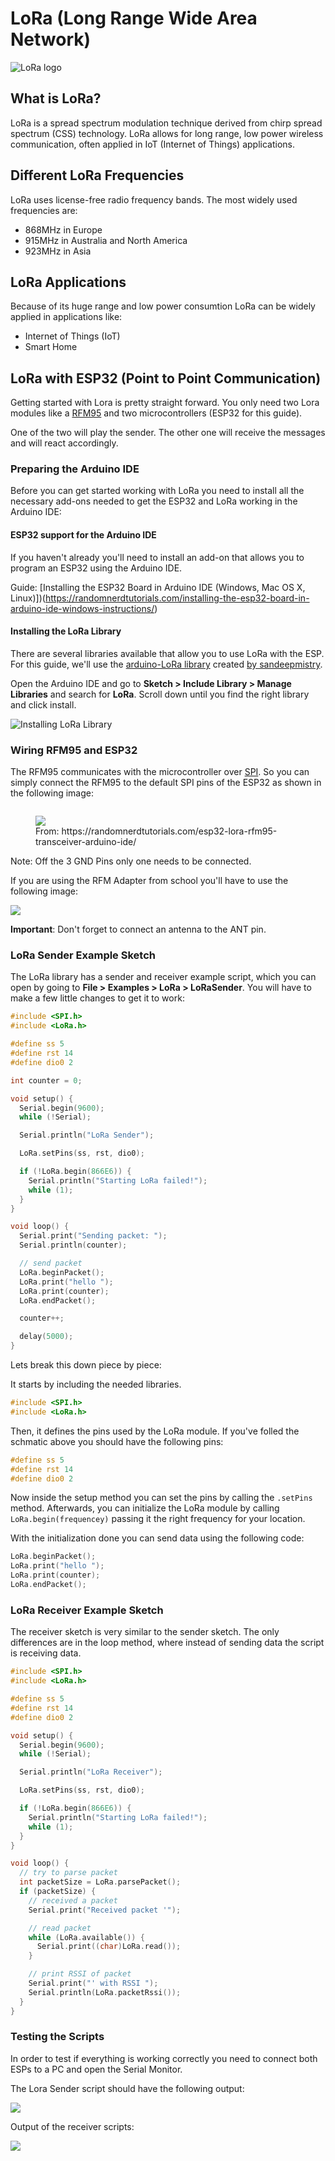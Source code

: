 # LoRa (Long Range Wide Area Network)

![LoRa logo](https://www.lora-wan.de/wp-content/uploads/2019/03/lora-sharing-image.jpg)

## What is LoRa?

LoRa is a spread spectrum modulation technique derived from chirp spread spectrum (CSS) technology. LoRa allows for long range, low power wireless communication, often applied in IoT (Internet of Things) applications.

## Different LoRa Frequencies

LoRa uses license-free radio frequency bands. The most widely used frequencies are:
* 868MHz in Europe
* 915MHz in Australia and North America
* 923MHz in Asia

## LoRa Applications

Because of its huge range and low power consumtion LoRa can be widely applied in applications like:
* Internet of Things (IoT)
* Smart Home

## LoRa with ESP32 (Point to Point Communication)

Getting started with Lora is pretty straight forward. You only need two Lora modules like a [RFM95](https://at.rs-online.com/web/p/rf-module/1251259/) and two microcontrollers (ESP32 for this guide).

One of the two will play the sender. The other one will receive the messages and will react accordingly.

### Preparing the Arduino IDE

Before you can get started working with LoRa you need to install all the necessary add-ons needed to get the ESP32 and LoRa working in the Arduino IDE:

#### ESP32 support for the Arduino IDE

If you haven't already you'll need to install an add-on that allows you to program an ESP32 using the Arduino IDE. 

Guide:
[Installing the ESP32 Board in Arduino IDE (Windows, Mac OS X, Linux)])(https://randomnerdtutorials.com/installing-the-esp32-board-in-arduino-ide-windows-instructions/)

#### Installing the LoRa Library

There are several libraries available that allow you to use LoRa with the ESP. For this guide, we'll use the [arduino-LoRa library](https://github.com/sandeepmistry/arduino-LoRa) created [by sandeepmistry](https://github.com/sandeepmistry/).

Open the Arduino IDE and go to **Sketch > Include Library > Manage Libraries** and search for **LoRa**. Scroll down until you find the right library and click install.

![Installing LoRa Library](doc/install_lora_library.PNG)

### Wiring RFM95 and ESP32

The RFM95 communicates with the microcontroller over [SPI](https://en.wikipedia.org/wiki/Serial_Peripheral_Interface). So you can simply connect the RFM95 to the default SPI pins of the ESP32 as shown in the following image:

![]()

<figure >
  <img src="https://i2.wp.com/randomnerdtutorials.com/wp-content/uploads/2018/06/LoRa_ESP32_Wiring.png?w=794&ssl=1">
  <figcaption>From: https://randomnerdtutorials.com/esp32-lora-rfm95-transceiver-arduino-ide/</figcaption>
</figure>

Note: Off the 3 GND Pins only one needs to be connected.

If you are using the RFM Adapter from school you'll have to use the following image:

![](doc/rfm_adapter.png)

**Important**: Don't forget to connect an antenna to the ANT pin.

### LoRa Sender Example Sketch

The LoRa library has a sender and receiver example script, which you can open by going to **File > Examples > LoRa > LoRaSender**. You will have to make a few little changes to get it to work:

```c
#include <SPI.h>
#include <LoRa.h>

#define ss 5
#define rst 14
#define dio0 2

int counter = 0;

void setup() {
  Serial.begin(9600);
  while (!Serial);

  Serial.println("LoRa Sender");

  LoRa.setPins(ss, rst, dio0);

  if (!LoRa.begin(866E6)) {
    Serial.println("Starting LoRa failed!");
    while (1);
  }
}

void loop() {
  Serial.print("Sending packet: ");
  Serial.println(counter);

  // send packet
  LoRa.beginPacket();
  LoRa.print("hello ");
  LoRa.print(counter);
  LoRa.endPacket();

  counter++;

  delay(5000);
}
```

Lets break this down piece by piece:

It starts by including the needed libraries.

```c
#include <SPI.h>
#include <LoRa.h>
```

Then, it defines the pins used by the LoRa module. If you've folled the schmatic above you should have the following pins:

```c
#define ss 5
#define rst 14
#define dio0 2
```

Now inside the setup method you can set the pins by calling the ```.setPins``` method. Afterwards, you can initialize the LoRa module by calling ```LoRa.begin(frequencey)``` passing it the right frequency for your location.

With the initialization done you can send data using the following code:

```c
LoRa.beginPacket();
LoRa.print("hello ");
LoRa.print(counter);
LoRa.endPacket();
```

### LoRa Receiver Example Sketch

The receiver sketch is very similar to the sender sketch. The only differences are in the loop method, where instead of sending data the script is receiving data.

```c
#include <SPI.h>
#include <LoRa.h>

#define ss 5
#define rst 14
#define dio0 2

void setup() {
  Serial.begin(9600);
  while (!Serial);

  Serial.println("LoRa Receiver");

  LoRa.setPins(ss, rst, dio0);

  if (!LoRa.begin(866E6)) {
    Serial.println("Starting LoRa failed!");
    while (1);
  }
}

void loop() {
  // try to parse packet
  int packetSize = LoRa.parsePacket();
  if (packetSize) {
    // received a packet
    Serial.print("Received packet '");

    // read packet
    while (LoRa.available()) {
      Serial.print((char)LoRa.read());
    }

    // print RSSI of packet
    Serial.print("' with RSSI ");
    Serial.println(LoRa.packetRssi());
  }
}
```

### Testing the Scripts

In order to test if everything is working correctly you need to connect both ESPs to a PC and open the Serial Monitor.

The Lora Sender script should have the following output:

![](doc/sending_data.PNG)

Output of the receiver scripts:

![](doc/receiving_data.PNG)

